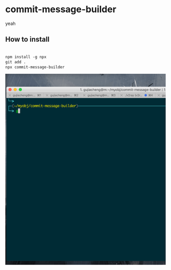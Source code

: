 # commit-message-builder
yeah


## How to install

```

npm install -g npx
git add .
npx commit-message-builder

```


<img src="./show.gif" alt="err"/>

